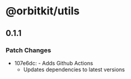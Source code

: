 # @orbitkit/utils

## 0.1.1

### Patch Changes

- 107e6dc: - Adds Github Actions
  - Updates dependencies to latest versions
